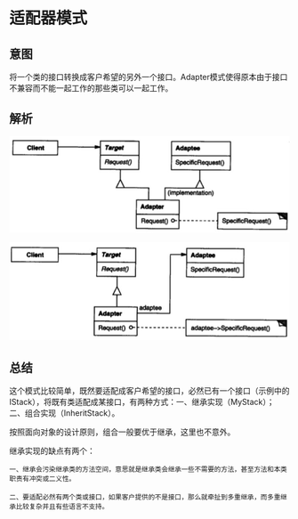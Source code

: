 # 适配器模式

## 意图

将一个类的接口转换成客户希望的另外一个接口。Adapter模式使得原本由于接口不兼容而不能一起工作的那些类可以一起工作。

## 解析


![](../../../../../img/adapter1.png)


![](../../../../../img/adapter2.png)

## 总结

这个模式比较简单，既然要适配成客户希望的接口，必然已有一个接口（示例中的IStack），将既有类适配成某接口，有两种方式：一、继承实现（MyStack）；二、组合实现（InheritStack）。

按照面向对象的设计原则，组合一般要优于继承，这里也不意外。

继承实现的缺点有两个：

	一、继承会污染继承类的方法空间，意思就是继承类会继承一些不需要的方法，甚至方法和本类职责有冲突或二义性。
	
	二、要适配必然有两个类或接口，如果客户提供的不是接口，那么就牵扯到多重继承，而多重继承比较复杂并且有些语言不支持。




